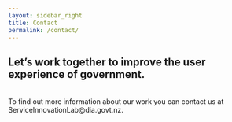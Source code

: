 ```yaml
---
layout: sidebar_right
title: Contact
permalink: /contact/
---
```


## Let’s work together to improve the user experience of government.

<br />
To find out more information about our work you can contact us at ServiceInnovationLab@dia.govt.nz.

